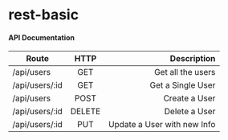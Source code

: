 # rest-basic

#### API Documentation

| Route          |      HTTP     | Description                |
|----------------|:-------------:|---------------------------:|
| /api/users     |    GET        | Get all the users          |
| /api/users/:id |    GET        | Get a Single User          |
| /api/users     |    POST       | Create a User              |
| /api/users/:id |   DELETE      | Delete a User              |
| /api/users/:id |    PUT        | Update a User with new Info|
